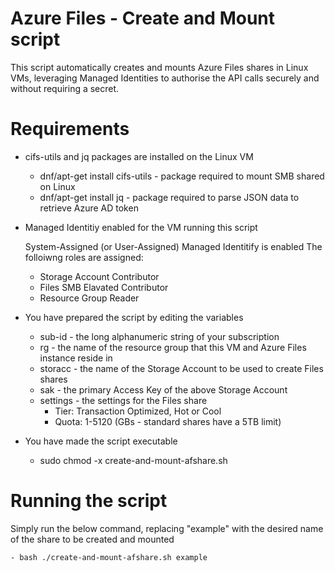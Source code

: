 # Azure Files - Create and Mount script
This script automatically creates and mounts Azure Files shares in Linux VMs, leveraging Managed Identities to authorise the API calls securely and without requiring a secret.

# Requirements
- cifs-utils and jq packages are installed on the Linux VM

    - dnf/apt-get install cifs-utils - package required to mount SMB shared on Linux
    - dnf/apt-get install jq - package required to parse JSON data to retrieve Azure AD token

- Managed Identitiy enabled for the VM running this script

    System-Assigned (or User-Assigned) Managed Identitify is enabled
    The folloiwng roles are assigned:
    - Storage Account Contributor
    - Files SMB Elavated Contributor
    - Resource Group Reader

- You have prepared the script by editing the variables 
    - sub-id - the long alphanumeric string of your subscription
    - rg - the name of the resource group that this VM and Azure Files instance reside in
    - storacc - the name of the Storage Account to be used to create Files shares
    - sak - the primary Access Key of the above Storage Account
    - settings - the settings for the Files share
        - Tier: Transaction Optimized, Hot or Cool
        - Quota: 1-5120 (GBs - standard shares have a 5TB limit)
- You have made the script executable

    - sudo chmod -x create-and-mount-afshare.sh

# Running the script
Simply run the below command, replacing "example" with the desired name of the share to be created and mounted

    - bash ./create-and-mount-afshare.sh example